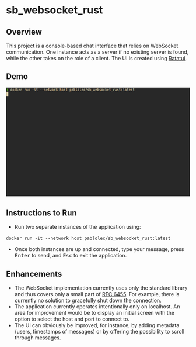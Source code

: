 # sb_websocket_rust

## Overview
This project is a console-based chat interface that relies on WebSocket communication. 
One instance acts as a server if no existing server is found, while the other takes on the role of a client. 
The UI is created using [Ratatui](https://github.com/ratatui-org/ratatui).

## Demo
<p align="center">
  <img src="docs/demo.gif" alt="Demo">
</p>

## Instructions to Run
- Run two separate instances of the application using:
```
docker run -it --network host pablolec/sb_websocket_rust:latest
```
- Once both instances are up and connected, type your message, press <kbd>Enter</kbd> to send, and <kbd>Esc</kbd> to exit the application.

## Enhancements
- The WebSocket implementation currently uses only the standard library and thus covers only a small part of [RFC 6455](https://tools.ietf.org/html/rfc6455). For example, there is currently no solution to gracefully shut down the connection.
- The application currently operates intentionally only on localhost. An area for improvement would be to display an initial screen with the option to select the host and port to connect to.
- The UI can obviously be improved, for instance, by adding metadata (users, timestamps of messages) or by offering the possibility to scroll through messages.
